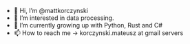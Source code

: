 - 👋 Hi, I’m @mattkorczynski
- 👀 I’m interested in data processing.
- 🌱 I’m currently growing up with Python, Rust and C#
- 📫 How to reach me -> korczynski.mateusz at gmail servers

<!---
mattkorczynski/mattkorczynski is a ✨ special ✨ repository because its `README.md` (this file) appears on your GitHub profile.
You can click the Preview link to take a look at your changes.
--->
